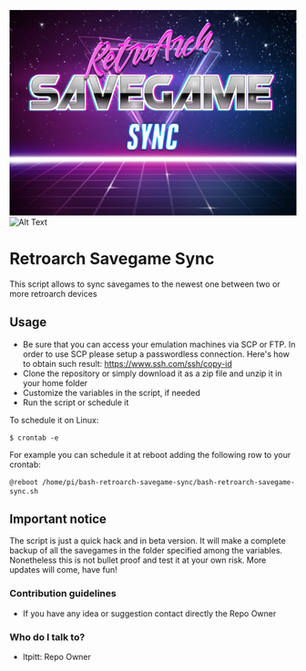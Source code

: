 ![Alt Text](https://github.com/ltpitt/bash-retroarch-savegame-sync/raw/main/logo/bash-retroarch-savegame-sync-logo-regular.jpg)  
![Alt Text](https://github.com/ltpitt/bash-retroarch-savegame-sync/raw/main/logo/bash-retroarch-savegame-sync-logo.gif)

# Retroarch Savegame Sync
This script allows to sync savegames to the newest one between two or more retroarch devices

## Usage
* Be sure that you can access your emulation machines via SCP or FTP. In order to use SCP please setup a passwordless connection. Here's how to obtain such result: https://www.ssh.com/ssh/copy-id
* Clone the repository or simply download it as a zip file and unzip it in your home folder
* Customize the variables in the script, if needed
* Run the script or schedule it

To schedule it on Linux:

    $ crontab -e
    
    
For example you can schedule it at reboot adding the following row to your crontab:

```
@reboot /home/pi/bash-retroarch-savegame-sync/bash-retroarch-savegame-sync.sh
```

## Important notice
The script is just a quick hack and in beta version. It will make a complete backup of all the savegames in the folder specified among the variables.  Nonetheless this is not bullet proof and test it at your own risk.  More updates will come, have fun!

### Contribution guidelines ###

* If you have any idea or suggestion contact directly the Repo Owner

### Who do I talk to? ###

* ltpitt: Repo Owner
